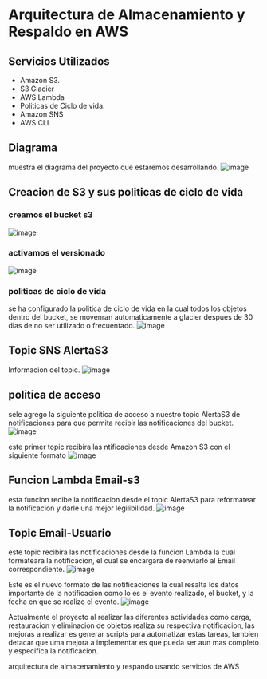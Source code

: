 # Arquitectura de Almacenamiento y Respaldo en AWS

## Servicios Utilizados 
- Amazon S3.
- S3 Glacier
- AWS Lambda
- Politicas de Ciclo de vida.
- Amazon SNS
- AWS CLI

## Diagrama
muestra el diagrama del proyecto que estaremos desarrollando.
![image](https://github.com/user-attachments/assets/e69041a7-71f2-459a-b82e-5ad85bcf92f9)


## Creacion de S3 y sus politicas de ciclo de vida

### creamos el bucket s3
![image](https://github.com/user-attachments/assets/77553df0-aa9d-441e-9700-507b99f6a09c)

### activamos el versionado 
![image](https://github.com/user-attachments/assets/25ed1a95-37b5-4550-85fa-7e051bbae4fd)

### politicas de ciclo de vida
se ha configurado la politica de ciclo de vida en la cual todos los objetos dentro del bucket, se movenran automaticamente a glacier despues de 30 dias de no ser utilizado o frecuentado.
![image](https://github.com/user-attachments/assets/25bfdaf8-fdf1-4239-aa0b-91b21a163bab)

## Topic SNS AlertaS3
Informacion del topic.
![image](https://github.com/user-attachments/assets/a40ce992-98a2-4b1a-a1f4-99c2bc9a05d9)

## politica de acceso
sele agrego la siguiente politica de acceso a nuestro topic AlertaS3 de notificaciones para que permita recibir las notificaciones del bucket.
![image](https://github.com/user-attachments/assets/25adca50-e292-49cd-be63-a64fa4526e37)

este primer topic recibira las ntificaciones desde Amazon S3 con el siguiente formato
![image](https://github.com/user-attachments/assets/9797a101-7d2a-4888-88a1-1113836389bd)

## Funcion Lambda Email-s3
esta funcion recibe la notificacion desde el topic AlertaS3 para reformatear la notificacion y darle una mejor legilibilidad.
![image](https://github.com/user-attachments/assets/bd05b6ed-aa73-4343-9316-2f0b469d51f9)

## Topic Email-Usuario
este topic recibira las notificaciones desde la funcion Lambda la cual formateara la notificacion, el cual se encargara de reenviarlo al Email correspondiente.
![image](https://github.com/user-attachments/assets/21691cba-263c-4ecc-81db-a3410dc39a44)

Este es el nuevo formato de las notificaciones la cual resalta los datos importante de la notificacion como lo es el evento realizado, el bucket, y la fecha en que se realizo el evento.
![image](https://github.com/user-attachments/assets/f8a62186-e43d-4b53-acdd-58a905c198a3)


Actualmente el proyecto al realizar las diferentes actividades como carga, restauracion y eliminacion de objetos realiza su respectiva notificacion, las mejoras a realizar es generar scripts para automatizar estas tareas, 
tambien detacar que uma mejora a implementar es que pueda ser aun mas completo y especifica la notificacion.





arquitectura de almacenamiento y respando usando servicios de AWS
